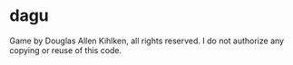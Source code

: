 # dagu

Game by Douglas Allen Kihlken, all rights reserved. I do not authorize any copying or reuse of this code.